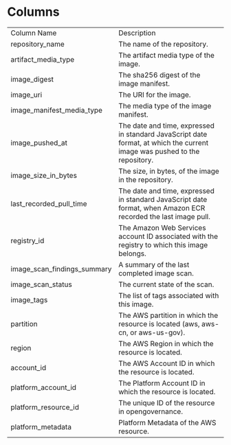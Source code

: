 # Columns  

<table>
	<tr><td>Column Name</td><td>Description</td></tr>
	<tr><td>repository_name</td><td>The name of the repository.</td></tr>
	<tr><td>artifact_media_type</td><td>The artifact media type of the image.</td></tr>
	<tr><td>image_digest</td><td>The sha256 digest of the image manifest.</td></tr>
	<tr><td>image_uri</td><td>The URI for the image.</td></tr>
	<tr><td>image_manifest_media_type</td><td>The media type of the image manifest.</td></tr>
	<tr><td>image_pushed_at</td><td>The date and time, expressed in standard JavaScript date format, at which the current image was pushed to the repository.</td></tr>
	<tr><td>image_size_in_bytes</td><td>The size, in bytes, of the image in the repository.</td></tr>
	<tr><td>last_recorded_pull_time</td><td>The date and time, expressed in standard JavaScript date format, when Amazon ECR recorded the last image pull.</td></tr>
	<tr><td>registry_id</td><td>The Amazon Web Services account ID associated with the registry to which this image belongs.</td></tr>
	<tr><td>image_scan_findings_summary</td><td>A summary of the last completed image scan.</td></tr>
	<tr><td>image_scan_status</td><td>The current state of the scan.</td></tr>
	<tr><td>image_tags</td><td>The list of tags associated with this image.</td></tr>
	<tr><td>partition</td><td>The AWS partition in which the resource is located (aws, aws-cn, or aws-us-gov).</td></tr>
	<tr><td>region</td><td>The AWS Region in which the resource is located.</td></tr>
	<tr><td>account_id</td><td>The AWS Account ID in which the resource is located.</td></tr>
	<tr><td>platform_account_id</td><td>The Platform Account ID in which the resource is located.</td></tr>
	<tr><td>platform_resource_id</td><td>The unique ID of the resource in opengovernance.</td></tr>
	<tr><td>platform_metadata</td><td>Platform Metadata of the AWS resource.</td></tr>
</table>